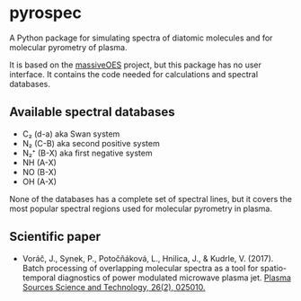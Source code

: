 # pyrospec

A Python package for simulating spectra of diatomic molecules and for molecular pyrometry of plasma.

It is based on the [massiveOES](https://bitbucket.org/OES_muni/massiveoes/src/master/README.md) project, but this package has no user interface. It contains the code needed for calculations and spectral databases.

## Available spectral databases

 * C₂ (d-a) aka Swan system
 * N₂ (C-B) aka second positive system
 * N₂⁺ (B-X) aka first negative system
 * NH (A-X)
 * NO (B-X)
 * OH (A-X)

None of the databases has a complete set of spectral lines, but it covers the most popular spectral regions used for molecular pyrometry in plasma.

## Scientific paper

* Voráč, J., Synek, P., Potočňáková, L., Hnilica, J., & Kudrle, V. (2017). Batch processing of overlapping molecular spectra as a tool for spatio-temporal diagnostics of power modulated microwave plasma jet. [Plasma Sources Science and Technology, 26(2), 025010.](https://doi.org/10.1088/1361-6595/aa51f0)
